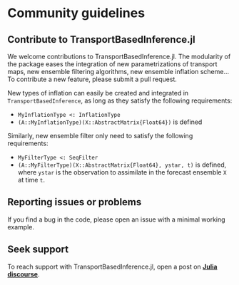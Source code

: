 # Community guidelines


## Contribute to TransportBasedInference.jl

We welcome contributions to TransportBasedInference.jl. The modularity of the package eases the integration of new parametrizations of transport maps, new ensemble filtering algorithms, new ensemble inflation scheme... To contribute a new feature, please submit a pull request.

New types of inflation can easily be created and integrated in `TransportBasedInference`, as long as they satisfy the following requirements:

* `MyInflationType <: InflationType`
* `(A::MyInflationType)(X::AbstractMatrix{Float64})` is defined

Similarly, new ensemble filter only need to satisfy the following requirements:

* `MyFilterType <: SeqFilter`
* `(A::MyFilterType)(X::AbstractMatrix{Float64}, ystar, t)` is defined, where `ystar` is the observation to assimilate in the forecast ensemble `X` at time `t`.

## Reporting issues or problems

If you find a bug in the code, please open an issue with a minimal working example.

## Seek support

To reach support with TransportBasedInference.jl, open a post on **[Julia discourse](https://discourse.julialang.org)**.
